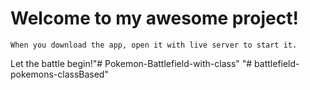 # Welcome to my awesome project!

```
When you download the app, open it with live server to start it.

```
Let the battle begin!"# Pokemon-Battlefield-with-class" 
"# battlefield-pokemons-classBased" 
